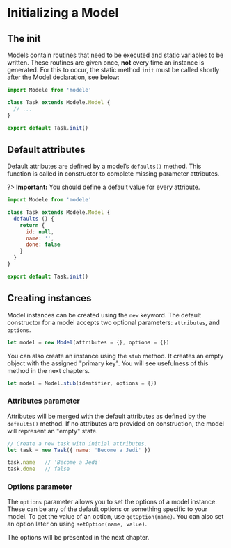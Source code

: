 # Initializing a Model

## The init

Models contain routines that need to be executed and static variables to be written. These routines are given once, **not** every time an instance is generated. For this to occur, the static method `init` must be called shortly after the Model declaration, see below:

```javascript
import Modele from 'modele'

class Task extends Modele.Model {
  // ...
}

export default Task.init()
```

## Default attributes

Default attributes are defined by a model’s `defaults()` method. This function is called in constructor to complete missing parameter attributes.

?> **Important:** You should define a default value for every attribute.

```javascript
import Modele from 'modele'

class Task extends Modele.Model {
  defaults () {
    return {
      id: null,
      name: '',
      done: false
    }
  }
}

export default Task.init()
```

## Creating instances

Model instances can be created using the `new` keyword. The default constructor for a model accepts two optional parameters: `attributes`, and `options`.

```javascript
let model = new Model(attributes = {}, options = {})
```

You can also create an instance using the `stub` method. It creates an empty object with the assigned "primary key". You will see usefulness of this method in the next chapters.

```javascript
let model = Model.stub(identifier, options = {})
```

### Attributes parameter

Attributes will be merged with the default attributes as defined by the `defaults()` method. If no attributes are provided on construction, the model will represent an "empty" state.

```javascript
// Create a new task with initial attributes.
let task = new Task({ name: 'Become a Jedi' })

task.name   // 'Become a Jedi'
task.done   // false
```

### Options parameter

The `options` parameter allows you to set the options of a model instance. These can be any of the default options or something specific to your model. To get the value of an option, use `getOption(name)`. You can also set an option later on using `setOption(name, value)`.

The options will be presented in the next chapter.